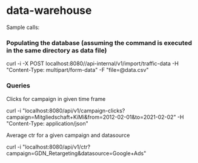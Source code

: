 # data-warehouse
Sample calls:
### Populating the database (assuming the command is executed in the same directory as data file)
curl -i -X POST localhost:8080//api-internal/v1/import/traffic-data -H "Content-Type: multipart/form-data" -F "file=@data.csv"
### Queries
Clicks for campaign in given time frame

curl -i "localhost:8080/api/v1/campaign-clicks?campaign=Mitgliedschaft+KiMi&from=2012-02-01&to=2021-02-02" -H "Content-Type: application/json"

Average ctr for a given campaign and datasource

curl -i "localhost:8080/api/v1/ctr?campaign=GDN_Retargeting&datasource=Google+Ads"
